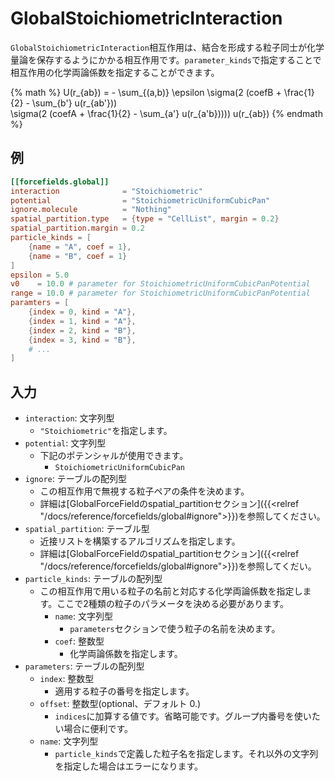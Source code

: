 # GlobalStoichiometricInteraction

`GlobalStoichiometricInteraction`相互作用は、結合を形成する粒子同士が化学量論を保存するようにかかる相互作用です。`parameter_kinds`で指定することで相互作用の化学両論係数を指定することができます。

{% math %}
U(r_{ab}) = - \sum_{(a,b)} \epsilon \sigma(2 (coefB + \frac{1}{2} - \sum_{b'} u(r_{ab'})) \
                                    \sigma(2 (coefA + \frac{1}{2} - \sum_{a'} u(r_{a'b})))) u(r_{ab})
{% endmath %}

## 例

```toml
[[forcefields.global]]
interaction              = "Stoichiometric"
potential                = "StoichiometricUniformCubicPan"
ignore.molecule          = "Nothing"
spatial_partition.type   = {type = "CellList", margin = 0.2}
spatial_partition.margin = 0.2
particle_kinds = [
    {name = "A", coef = 1},
    {name = "B", coef = 1}
]
epsilon = 5.0
v0    = 10.0 # parameter for StoichiometricUniformCubicPanPotential
range = 10.0 # parameter for StoichiometricUniformCubicPanPotential
paramters = [
    {index = 0, kind = "A"},
    {index = 1, kind = "A"},
    {index = 2, kind = "B"},
    {index = 3, kind = "B"},
    # ...
]
```

## 入力

- `interaction`: 文字列型
  - `"Stoichiometric"`を指定します。
- `potential`: 文字列型
  - 下記のポテンシャルが使用できます。
    - `StoichiometricUniformCubicPan`
- `ignore`: テーブルの配列型
  - この相互作用で無視する粒子ペアの条件を決めます。
  - 詳細は[GlobalForceFieldのspatial_partitionセクション]({{<relref "/docs/reference/forcefields/global#ignore">}})を参照してください。
- `spatial_partition`: テーブル型
  - 近接リストを構築するアルゴリズムを指定します。
  - 詳細は[GlobalForceFieldのspatial_partitionセクション]({{<relref "/docs/reference/forcefields/global#ignore">}})を参照してくだい。
- `particle_kinds`: テーブルの配列型
  - この相互作用で用いる粒子の名前と対応する化学両論係数を指定します。ここで2種類の粒子のパラメータを決める必要があります。
    - `name`: 文字列型
      - `parameters`セクションで使う粒子の名前を決めます。
    - `coef`: 整数型
      - 化学両論係数を指定します。
- `parameters`: テーブルの配列型
  - `index`: 整数型
    - 適用する粒子の番号を指定します。
  - `offset`: 整数型(optional、デフォルト 0.)
    - `indices`に加算する値です。省略可能です。グループ内番号を使いたい場合に便利です。
  - `name`: 文字列型
    - `particle_kinds`で定義した粒子名を指定します。それ以外の文字列を指定した場合はエラーになります。

